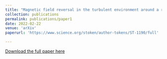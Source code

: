 ```yaml
---
title: "Magnetic field reversal in the turbulent environment around a repeating fast radio burst"
collection: publications
permalink: publications/paper1
date: 2022-02-22
venue: 'arXiv'
paperurl: 'https://www.science.org/stoken/author-tokens/ST-1190/full'

---
```


[Download the full paper here](https://arxiv.org/pdf/2202.11112.pdf)


